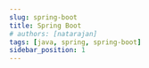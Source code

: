 ```yaml
---
slug: spring-boot
title: Spring Boot
# authors: [natarajan]
tags: [java, spring, spring-boot]
sidebar_position: 1
---
```



